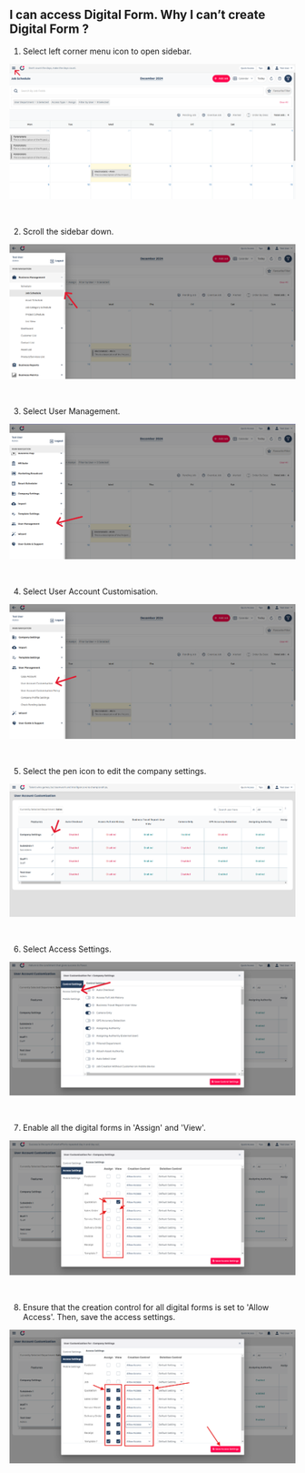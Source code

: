 ## I can access Digital Form. Why I can’t create Digital Form ?

1) Select left corner menu icon to open sidebar. <br>
<p align="center">
         <img src="img2/Cant_Create_DF_Step_1.png" alt="I can access Digital Form. Why I can’t create Digital Form ?">
</p><br>

2) Scroll the sidebar down. <br>
<p align="center">
         <img src="img2/Cant_Create_DF_Step_2.png" alt="I can access Digital Form. Why I can’t create Digital Form ?">
</p><br>

3) Select User Management. <br>
<p align="center">
         <img src="img2/Cant_Create_DF_Step_3.png" alt="I can access Digital Form. Why I can’t create Digital Form ?">
</p><br>

4) Select User Account Customisation. <br>
<p align="center">
         <img src="img2/Cant_Create_DF_Step_4.png" alt="I can access Digital Form. Why I can’t create Digital Form ?">
</p><br>

5) Select the pen icon to edit the company settings. <br>
<p align="center">
         <img src="img2/Cant_Create_DF_Step_5.png" alt="I can access Digital Form. Why I can’t create Digital Form ?">
</p><br>

6) Select Access Settings.
<p align="center">
         <img src="img2/Cant_Create_DF_Step_6.png" alt="I can access Digital Form. Why I can’t create Digital Form ?">
</p><br>

7) Enable all the digital forms in 'Assign' and 'View'. <br>
<p align="center">
         <img src="img2/Cant_Create_DF_Step_7.png" alt="I can access Digital Form. Why I can’t create Digital Form ?">
</p><br>

8) Ensure that the creation control for all digital forms is set to 'Allow Access'. Then, save the access settings.
<p align="center">
         <img src="img2/Cant_Create_DF_Step_8.png" alt="I can access Digital Form. Why I can’t create Digital Form ?">
</p><br>

